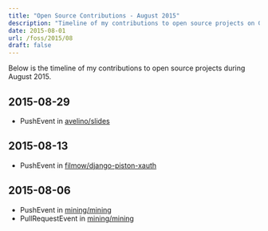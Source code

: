 ```yaml
---
title: "Open Source Contributions - August 2015"
description: "Timeline of my contributions to open source projects on GitHub during August 2015."
date: 2015-08-01
url: /foss/2015/08
draft: false
---
```


Below is the timeline of my contributions to open source projects during August 2015.

## 2015-08-29

- PushEvent in [avelino/slides](https://github.com/avelino/slides)

## 2015-08-13

- PushEvent in [filmow/django-piston-xauth](https://github.com/filmow/django-piston-xauth)

## 2015-08-06

- PushEvent in [mining/mining](https://github.com/mining/mining)
- PullRequestEvent in [mining/mining](https://github.com/mining/mining)

